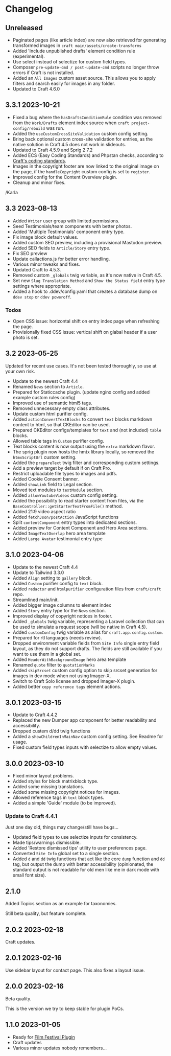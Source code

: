 # Changelog

## Unreleased

* Paginated pages (like article index) are now also retrieved for generating transformed images in `craft main/assets/create-transforms`
* Added 'Include unpublished drafts' element condition rule (experimental).
* Use select instead of selectize for custom field types.
* Composer `pre-update-cmd / post-update-cmd` scripts no longer throw errors if Craft is not installed.
* Added an `All Images` custom asset source. This allows you to apply filters and search easily for images in any folder.
* Updated to Craft 4.6.0

## 3.3.1 2023-10-21

* Fixed a bug where the `hasDraftsConditionRule` condition was removed from the `Work/Drafts` element index source when `craft project-config/rebuild` was run.
* Added the `useCustomCrossSiteValidation` custom config setting.
* Bring back optional custom cross-site validation for entries, as the native solution in Craft 4.5 does not work in slideouts.
* Updated to Craft 4.5.9 and Sprig 2.7.2
* Added ECS (Easy Coding Standards) and Phpstan checks, according to [Craft's coding standards](https://craftcms.com/docs/4.x/extend/coding-guidelines.html).
* Images in the copyright footer are now linked to the original image on the page, if the `handleCopyright` custom config is set to `register`.
* Improved config for the Content Overview plugin.
* Cleanup and minor fixes.

/Karla

## 3.3 2023-08-13

* Added `Writer` user group with limited permissions.
* Seed Testimonials/team components with better photos.
* Added 'Multiple Testimonials' component entry type.
* Fix image block default values.
* Added custom SEO preview, including a provisional Mastodon preview.
* Added SEO fields to `Article/Story` entry type.
* Fix SEO preview
* Update callactions.js for better error handling.
* Various minor tweaks and fixes.
* Updated Craft to 4.5.3.
* Removed custom `_globals` twig variable, as it's now native in Craft 4.5.
* Set new `Slug Translation Method` and `Show the Status field` entry type settings where appropriate.
* Added a hook to .ddev/config.yaml that creates a database dump on `ddev stop` or `ddev poweroff`.

### Todos

* Open CSS issue: horizontal shift on entry index page when refreshing the page.
* Provisionally fixed CSS issue: vertical shift on glabal header if a user photo is set.

## 3.2 2023-05-25

Updated for recent use cases. It's not been tested thoroughly, so use at your own risk.

* Update to the newest Craft 4.4
* Renamed `News` section to `Article`.
* Prepared for Staticcache plugin. (update nginx config and added example custom rules config)
* Improved use of semantic html5 tags.
* Removed unnecessary empty class attributes.
* Update custom html purifier config.
* Added `actionConvertTextBlocks` to convert `text` blocks markdown content to html, so that CKEditor can be used.
* Prepared CKEditor configs/templates for `text` and (not included) `table` blocks.
* Allowed table tags in `Custom` purifier config.
* Text blocks content is now output using the `extra` markdown flavor.
* The sprig plugin now hosts the hmtx library locally, so removed the `htmxScriptUrl` custom setting.
* Added the `prepareText` twig filter and corresponding custom settings.
* Add a preview target by default if on Craft Pro.
* Restrict uploadable file types to images and pdfs.
* Added Cookie Consent banner.
* Added `showLink` field to Legal section.
* Moved text modules to `textModule` section.
* Added `allowYoutubeVideos` custom config setting.
* Added the possibility to read starter content from files, via the `BaseController::getStarterTextFromFile()` method.
* Added 21:9 video aspect ratio
* Added `fetchJson/postAction` JavaScript functions
* Split `contentComponent` entry types into dedicated sections.
* Added preview for Content Component and Hero Area sections.
* Added `ImageTextOverlap` hero area template
* Added `Large Avatar` testimonial entry type

## 3.1.0 2023-04-06

* Update to the newest Craft 4.4
* Update to Tailwind 3.3.0
* Added `Align` setting to `gallery` block.
* Added `Custom` purifier config to `text` block.
* Added `redactor` and `htmlpurifier` configuration files from `craft/craft` repo.
* Streamlined main/init.
* Added bigger image columns to element index
* Added `Story` entry type for the `News` section.
* Improved display of copyright notices in footer.
* Added `_globals` twig variable, representing a Laravel collection that can be used to simulate a request scope (will be native in Craft 4.5).
* Added `customConfig` twig variable as alias for `craft.app.config.custom`.
* Prepared for rtl languages (needs review).
* Dropped environment variable fields from `Site Info` single entry field layout, as they do not support drafts. The fields are still available if you want to use them in a global set.
* Added `HeaderWithBackgroundImage` hero area template
* Renamed `quote` filter to `quotationMarks`
* Added `skipSrcset` custom config option to skip srcset generation for images in dev mode when not using Imager-X.
* Switch to Craft Solo license and dropped Imager-X plugin.
* Added better `copy reference tags` element actions.


## 3.0.1 2023-03-15

* Update to Craft 4.4.2
* Replaced the new Dumper app component for better readability and accessibility.
* Dropped custem d/dd twig functions
* Added a `showChildrenInMainNav` custom config setting. See Readme for usage.
* Fixed custom field types inputs with selectize to allow empty values.

## 3.0.0 2023-03-10

* Fixed minor layout problems.
* Added styles for block matrixblock type.
* Added some missing translations.
* Added some missing copyright notices for images.
* Allowed reference tags in `text` block types.
* Added a simple 'Guide' module (to be improved).

### Update to Craft 4.4.1

Just one day old, things may change/still have bugs...

* Updated field types to use selectize inputs for consistency.
* Made tips/warnings dismissible.
* Added 'Restore dismissed tips' utility to user preferences page.
* Converted `Site Info` global set to a single section.
* Added  `d` and `dd` twig functions that act like the core `dump` function and `dd` tag, but output the dump with better accessibility (opinionated, the standard output is not readable for old men like me in dark mode with small font size). 

## 2.1.0

Added Topics section as an example for taxonomies.

Still beta quality, but feature complete.

## 2.0.2 2023-02-18

Craft updates.

## 2.0.1 2023-02-16

Use sidebar layout for contact page.  This also fixes a layout issue.

## 2.0.0 2023-02-16

Beta quality.

This is the version we try to keep stable for plugin PoCs.

## 1.1.0 2023-01-05

* Ready for [Film Festival Plugin](https://github.com/wsydney76/craft-film-festival-light)
* Craft updates
* Various minor updates nobody remembers...